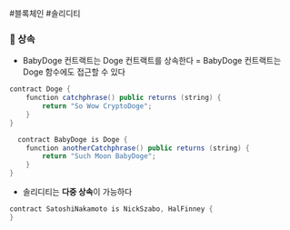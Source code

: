 ---
---

#블록체인 #솔리디티 

### 📌 상속
+ BabyDoge 컨트랙트는 Doge 컨트랙트를 상속한다
	= BabyDoge 컨트랙트는 Doge 함수에도 접근할 수 있다
``` Java
contract Doge {
	function catchphrase() public returns (string) {
		return "So Wow CryptoDoge";
	}
}

  contract BabyDoge is Doge {
	function anotherCatchphrase() public returns (string) {
		return "Such Moon BabyDoge";
	}
}
```

+ 솔리디티는 **다중 상속**이 가능하다
``` Java
contract SatoshiNakamoto is NickSzabo, HalFinney {  
}

```